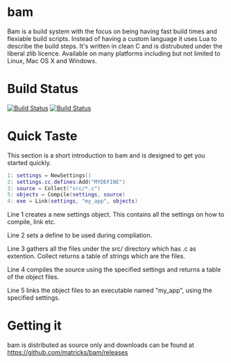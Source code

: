 # bam
Bam is a build system with the focus on being having fast build times and flexiable build scripts. Instead of having a custom language it uses Lua to describe the build steps. It's written in clean C and is distrubuted under the liberal zlib licence. Available on many platforms including but not limited to Linux, Mac OS X and Windows.

# Build Status
[![Build Status](https://travis-ci.org/matricks/bam.svg?branch=master)](https://travis-ci.org/matricks/bam)
[![Build Status](https://ci.appveyor.com/api/projects/status/blntcaj0qw98re6j?svg=true)](https://ci.appveyor.com/project/matricks/bam)

# Quick Taste

This section is a short introduction to bam and is designed to get you started quickly.

```lua
1: settings = NewSettings()
2: settings.cc.defines:Add("MYDEFINE")
3: source = Collect("src/*.c")
5: objects = Compile(settings, source)
4: exe = Link(settings, "my_app", objects)
```

Line 1 creates a new settings object. This contains all the settings on how to compile, link etc.

Line 2 sets a define to be used during compliation.

Line 3 gathers all the files under the src/ directory which has .c as extention. Collect returns a table of strings which are the files.

Line 4 compiles the source using the specified settings and returns a table of the object files.

Line 5 links the object files to an executable named "my_app", using the specified settings.

# Getting it

bam is distributed as source only and downloads can be found at https://github.com/matricks/bam/releases

